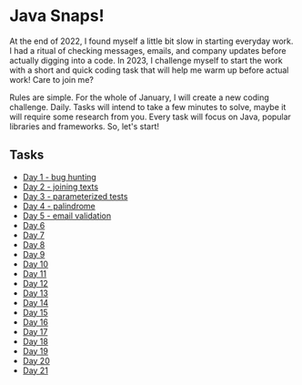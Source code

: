 # Java Snaps!

At the end of 2022, I found myself a little bit slow in starting everyday work. 
I had a ritual of checking messages, emails, and company updates before actually digging into a code. 
In 2023, I challenge myself to start the work with a short and quick coding task that will help me warm up before actual work! 
Care to join me?

Rules are simple. 
For the whole of January, I will create a new coding challenge. 
Daily. Tasks will intend to take a few minutes to solve, maybe it will require some research from you. 
Every task will focus on Java, popular libraries and frameworks. So, let's start!

## Tasks

* [Day 1 - bug hunting](/day001/README.MD)
* [Day 2 - joining texts](/day002/README.MD)
* [Day 3 - parameterized tests](/day003/README.MD)
* [Day 4 - palindrome](/day004/README.MD)
* [Day 5 - email validation](/day005/README.MD)
* [Day 6](/day006/README.MD)
* [Day 7](/day007/README.MD)
* [Day 8](/day008/README.MD)
* [Day 9](/day009/README.MD)
* [Day 10](/day010/README.MD)
* [Day 11](/day011/README.MD)
* [Day 12](/day012/README.MD)
* [Day 13](/day013/README.MD)
* [Day 14](/day014/README.MD)
* [Day 15](/day015/README.MD)
* [Day 16](/day016/README.MD)
* [Day 17](/day017/README.MD)
* [Day 18](/day018/README.MD)
* [Day 19](/day019/README.MD)
* [Day 20](/day020/README.MD)
* [Day 21](/day021/README.MD)